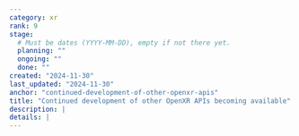 ```yaml
---
category: xr
rank: 9
stage:
  # Must be dates (YYYY-MM-DD), empty if not there yet.
  planning: ""
  ongoing: ""
  done: ""
created: "2024-11-30"
last_updated: "2024-11-30"
anchor: "continued-development-of-other-openxr-apis"
title: "Continued development of other OpenXR APIs becoming available"
description: |
details: |
---
```


